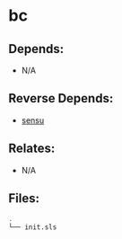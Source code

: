 # bc

## Depends:

  -  N/A

## Reverse Depends:

  -  [sensu](/salt/sensu)

## Relates:

  -  N/A

## Files:

```bash
.
└── init.sls
```

